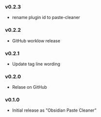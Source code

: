 ### v0.2.3

- rename plugin id to paste-cleaner

### v0.2.2

- GitHub worklow release

### v0.2.1

- Update tag line wording

### v0.2.0

- Relase on GitHub

### v0.1.0

- Initial release as "Obsidian Paste Cleaner"

